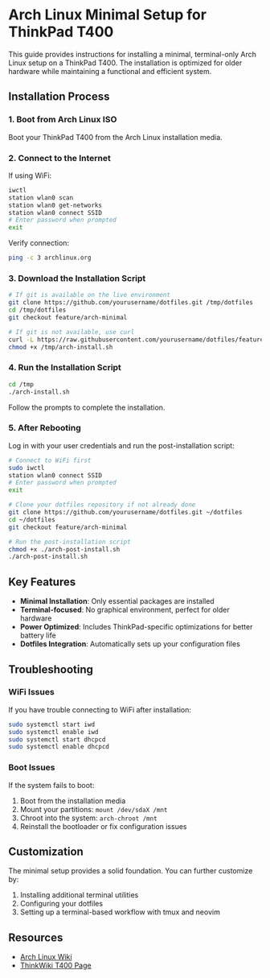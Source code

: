 # Arch Linux Minimal Setup for ThinkPad T400

This guide provides instructions for installing a minimal, terminal-only Arch Linux setup on a ThinkPad T400. The installation is optimized for older hardware while maintaining a functional and efficient system.

## Installation Process

### 1. Boot from Arch Linux ISO

Boot your ThinkPad T400 from the Arch Linux installation media.

### 2. Connect to the Internet

If using WiFi:
```bash
iwctl
station wlan0 scan
station wlan0 get-networks
station wlan0 connect SSID
# Enter password when prompted
exit
```

Verify connection:
```bash
ping -c 3 archlinux.org
```

### 3. Download the Installation Script

```bash
# If git is available on the live environment
git clone https://github.com/yourusername/dotfiles.git /tmp/dotfiles
cd /tmp/dotfiles
git checkout feature/arch-minimal

# If git is not available, use curl
curl -L https://raw.githubusercontent.com/yourusername/dotfiles/feature/arch-minimal/arch-install.sh -o /tmp/arch-install.sh
chmod +x /tmp/arch-install.sh
```

### 4. Run the Installation Script

```bash
cd /tmp
./arch-install.sh
```

Follow the prompts to complete the installation.

### 5. After Rebooting

Log in with your user credentials and run the post-installation script:

```bash
# Connect to WiFi first
sudo iwctl
station wlan0 connect SSID
# Enter password when prompted
exit

# Clone your dotfiles repository if not already done
git clone https://github.com/yourusername/dotfiles.git ~/dotfiles
cd ~/dotfiles
git checkout feature/arch-minimal

# Run the post-installation script
chmod +x ./arch-post-install.sh
./arch-post-install.sh
```

## Key Features

- **Minimal Installation**: Only essential packages are installed
- **Terminal-focused**: No graphical environment, perfect for older hardware
- **Power Optimized**: Includes ThinkPad-specific optimizations for better battery life
- **Dotfiles Integration**: Automatically sets up your configuration files

## Troubleshooting

### WiFi Issues
If you have trouble connecting to WiFi after installation:
```bash
sudo systemctl start iwd
sudo systemctl enable iwd
sudo systemctl start dhcpcd
sudo systemctl enable dhcpcd
```

### Boot Issues
If the system fails to boot:
1. Boot from the installation media
2. Mount your partitions: `mount /dev/sdaX /mnt`
3. Chroot into the system: `arch-chroot /mnt`
4. Reinstall the bootloader or fix configuration issues

## Customization

The minimal setup provides a solid foundation. You can further customize by:

1. Installing additional terminal utilities
2. Configuring your dotfiles
3. Setting up a terminal-based workflow with tmux and neovim

## Resources

- [Arch Linux Wiki](https://wiki.archlinux.org/)
- [ThinkWiki T400 Page](https://www.thinkwiki.org/wiki/Category:T400)

